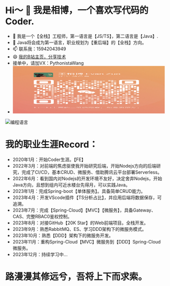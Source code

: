 # Hi～ 👋 我是相博，一个喜欢写代码的Coder.
- 🌱 我是一个【全栈】工程师，第一语言是【JS/TS】，第二语言是【Java】.
- 🔭 Java将会成为第一语言，职业规划为【重后端】的【全栈】方向。
- 📫 联系我：15942043949
- 😄 [我的B站主页，分享技术](https://space.bilibili.com/309430466)
- 接单中，请加VX：PythonistaWang
- <img style="height:150px; width: 100%;’" src="https://github.com/XiangBo-EvanZuo/XiangBo-EvanZuo/blob/main/IMG/wechat.jpg" />
![编程语言](https://github-readme-stats.vercel.app/api/top-langs/?username=XiangBo-EvanZuo&layout=compact&theme=holi&hide=html,Less,Vue&custom_title=编程语言)


# 我的职业生涯Record：
  - 2020年1月：开始Coder生涯。【FE】
  - 2022年3月：对前端的焦虑驱使我开始研究后端，开始Nodejs方向的后端研究，完成了CI/CD，基本CRUD、微服务、借助腾讯云平台部署Serverless。
  - 2022年6月：看到国内对Nodejs的开发环境不友好，决定舍弃Nodejs，开始Java方向，且想到组内可近水楼台先得月，可以实践Java。
  - 2023年1月：完成Spring-boot【单体服务】。具备简单CRUD能力。
  - 2023年4月：开发VScode插件【TS分析占比】，并应用后端将数据保存，可追溯。
  - 2023年7月：完成【Spring-Cloud】【MVC】【微服务】，具备Gateway、CAS、完整RBAC0鉴权控制。
  - 2023年8月：对接GitHub【20K Star】的Web前端项目。全栈开发。
  - 2023年9月：熟悉RabbitMQ、ES、学习DDD架构下的微服务模式。
  - 2023年10月：熟悉【DDD】架构下的微服务开发。
  - 2023年11月：重构Spring-Cloud【MVC】微服务到【DDD】Spring-Cloud微服务。
  - 2023年12月：持续学习中...
# 路漫漫其修远兮，吾将上下而求索。
